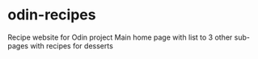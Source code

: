 # odin-recipes
Recipe website for Odin project
Main home page with list to 3 other sub-pages with recipes for desserts